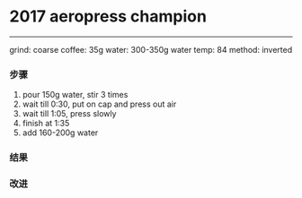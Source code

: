 # 2017 aeropress champion
---

grind: coarse
coffee: 35g
water: 300-350g
water temp: 84
method: inverted


### 步骤
1. pour 150g water, stir 3 times
2. wait till 0:30, put on cap and press out air
3. wait till 1:05, press slowly
4. finish at 1:35
5. add 160-200g water

### 结果


### 改进